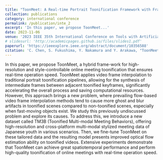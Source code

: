 ```yaml
---
title: "ToonMeet: A Real-time Portrait Toonification Framework with Frame Interpolation Fine-tuned for Online Meeting"
collection: publications
category: international conference
permalink: /publication/inte_2
excerpt: 'In this paper, we propose ToonMeet...'
date: 2023-11-06
venue: '2023 IEEE 35th International Conference on Tools with Artificial Intelligence (ICTAI)'
# slidesurl: 'http://academicpages.github.io/files/slides1.pdf'
paperurl: 'https://ieeexplore.ieee.org/abstract/document/10356588'
citation: 'C. Chen, S. Fukushima, Y. Nakamura and Y. Arakawa, "ToonMeet: A Real-time Portrait Toonification Framework with Frame Interpolation Fine-tuned for Online Meeting," 2023 IEEE 35th International Conference on Tools with Artificial Intelligence (ICTAI), Atlanta, GA, USA, 2023, pp. 30-37.'
---
```


In this paper, we propose ToonMeet, a hybrid frame-work for high-resolution and style-controllable online meeting toonification that ensures real-time operation speed. ToonMeet applies video frame interpolation to traditional portrait toonification pipelines, allowing for the synthesis of intermediate frames between adjacent toonified keyframes, significantly accelerating the overall process and saving computational resources. However, this approach brings a new problem, where prevailing flow-based video frame interpolation methods tend to cause more ghost and blur artifacts in toonified scenes compared to non-toonified scenes, especially when fast-moving objects exist. We study this previously undiscussed problem and explore its causes. To address this, we introduce a new dataset called TM3B (Toonified Multi-modal Meeting Behaviors), offering high-resolution and cross-platform multi-modal stylized meeting data of Japanese youth in various scenarios. Then, we fine-tune ToonMeet on these tailored data and the resulting model presents improved optical flow estimation ability on toonified videos. Extensive experiments demonstrate that ToonMeet can achieve great spatiotemporal performance and perform high-quality toonification of online meetings with real-time operation speed.